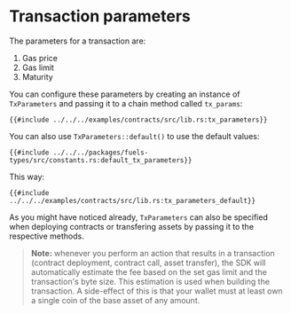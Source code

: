 # Transaction parameters

<!-- This section should explain what the tx params are and how to configure them -->
<!-- tx_params:example:start -->
The parameters for a transaction are:

1. Gas price
2. Gas limit
3. Maturity

You can configure these parameters by creating an instance of `TxParameters` and passing it to a chain method called `tx_params`:
<!-- tx_params:example:end-->

```rust,ignore
{{#include ../../../examples/contracts/src/lib.rs:tx_parameters}}
```

<!-- This section should explain how to use the defauly tx params -->
<!-- tx_params_default:example:start -->
You can also use `TxParameters::default()` to use the default values:
<!-- tx_params_default:example:end -->

```rust,ignore
{{#include ../../../packages/fuels-types/src/constants.rs:default_tx_parameters}}
```

This way:

```rust,ignore
{{#include ../../../examples/contracts/src/lib.rs:tx_parameters_default}}
```

As you might have noticed already, `TxParameters` can also be specified when deploying contracts or transfering assets by passing it to the respective methods.

> **Note:** whenever you perform an action that results in a transaction (contract deployment, contract call, asset transfer), the SDK will automatically estimate the fee based on the set gas limit and the transaction's byte size. This estimation is used when building the transaction. A side-effect of this is that your wallet must at least own a single coin of the base asset of any amount.
